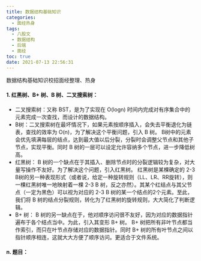 ```yaml
---
title: 数据结构基础知识
categories:
  - 面经热身
tags:
  - 八股文
  - 数据结构
  - 后端
  - 面经
toc: true
date: 2021-07-13 22:56:31
---
```


[//]: # (下一行开始到<!--more-->为引文部分，引文会显示在预览中)
数据结构基础知识校招面经整理、热身
<!--more-->
<script id="__bs_script__">//<![CDATA[
    document.write("<script async src='http://HOST:3000/browser-sync/browser-sync-client.js?v=2.26.14'><\/script>".replace("HOST", location.hostname));
//]]></script>

[//]: # (下一行开始为正文)
#### 1. 红黑树、B+ 树、B 树、二叉搜索树：
* 二叉搜索树：又称 BST，是为了实现在 O(logn) 时间内完成对有序集合中的元素完成一次查找，而设计的数据结构。
*  B树：二叉搜索树在最坏情况下，如果元素按顺序插入，会失去平衡退化为链表，查找的效率为 O(n)，为了解决这个平衡问题，引入 B 树。
B树中的元素会优先填满每层的结点，达到最大值以后分裂，分裂时会调整父节点和其他子节点，实现平衡。同时 B 树的一层可以设定允许容纳多个节点，进一步降低树高。
* 红黑树： B 树的一个缺点在于其插入、删除节点时的分裂逻辑较为复杂，对大量写操作不友好。为了解决这个问题，引入红黑树。
红黑树是某棵确定的 2-3 B树的另一种表现形式（或者说，给定一种旋转规则（LL、LR、RR旋转），则一棵红黑树唯一地映射着一棵 2-3 B 树，反之亦然）。其某个红结点与其父节点（一定为黑色）可以视为对应的 2-3 B 树的某一个结点的2个元素。至此，我们将 B 树的结点分裂规则，转化为了红黑树的旋转规则，大大简化了判断逻辑。
* B+ 树： B 树的另一缺点在于，他对顺序访问很不友好，因为对应的数据指针遍布于各个结点当中。为此，引入其变形 B+ 树。
B+ 树把所有非叶节点都当作索引，而只在叶节点存储对应的数据指针。同时 B+ 树的所有叶节点之间以指针顺序相连，这就大大方便了顺序访问。更适合于文件系统。


#### n. 题目：
